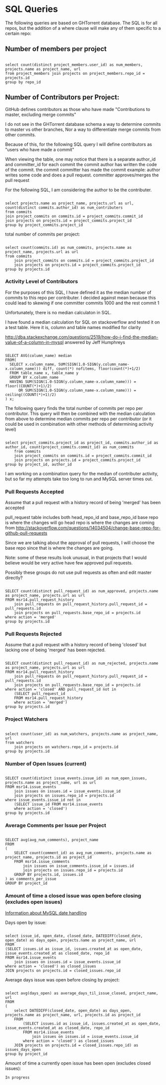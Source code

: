 # SQL Queries

The following queries are based on GHTorrent database.  The SQL is for all repos, but the addition
of a where clause will make any of them specific to a certain repo:



## Number of members per project

<code>
select count(distinct project_members.user_id) as num_members, projects.name as project_name, url
from project_members join projects on project_members.repo_id = projects.id
group by repo_id
</code>



## Number of Contributors per Project:

GitHub defines contributors as those who have made "Contributions to master, excluding merge commits"

I do not see in the GHTorrent database schema a way to determine commits to master vs other branches,
Nor a way to differentiate merge commits from other commits.

Because of this, for the following SQL query I will define contributors as "users who have made a commit"

When viewing the table, one may notice that there is a separate author_id and committer_id for each commit
the commit author has written the code of the commit.
the commit committer has made the commit
example: author writes some code and does a pull request.  committer approves/merges the pull request

For the following SQL, I am considering the author to be the contributer.

<code>
select projects.name as project_name, projects.url as url, count(distinct commits.author_id) as num_contributers
from commits 
join project_commits on commits.id = project_commits.commit_id
join projects on projects.id = project_commits.project_id
group by project_commits.project_id
</code>	
	

total number of commits per project:

<code>
select count(commits.id) as num_commits, projects.name as project_name, projects.url as url
from commits 
	join project_commits on commits.id = project_commits.project_id
	join projects on projects.id = project_commits.project_id
group by projects.id          
</code>


### Activity Level of Contributors

For the purposes of this SQL, I have defined it as the median number of commits to this repo per contributer.
I decided against mean because this could lead to skewing if one committer commits 1000 and the rest commit 1

Unfortunately, there is no median calculaton in SQL.

I have found a median calculation for SQL on stackoverflow and tested it on a test table.
Here it is, column and table names modified for clarity

http://dba.stackexchange.com/questions/2519/how-do-i-find-the-median-value-of-a-column-in-mysql
answered by Jeff Humphreys

<code>
SELECT AVG(column_name) median 
FROM(
  SELECT x.column_name, SUM(SIGN(1.0-SIGN(y.column_name-x.column_name))) diff, count(*) nofitems, floor(count(*)+1/2)
  FROM table_name x, table_name y
  GROUP BY x.column_name
  HAVING SUM(SIGN(1.0-SIGN(y.column_name-x.column_name))) = floor((COUNT(*)+1)/2)
      OR SUM(SIGN(1.0-SIGN(y.column_name-x.column_name))) = ceiling((COUNT(*)+1)/2)
) x;
</code>

The following query finds the total number of commits per repo per contributor.
This query will then be combined with the median calculation from above 
to determine median commits per repo per contributor (or it could be used
in combination with other methods of determining activity level)

<code>
select project_commits.project_id as project_id, commits.author_id as author_id, count(project_commits.commit_id) as num_commits
	from commits
    join project_commits on commits.id = project_commits.commit_id
    join projects on projects.id = project_commits.project_id
group by project_id, author_id
</code>

I am working on a combination query for the median of contributer activity, but so far my attempts take too long to run and MySQL server times out.



### Pull Requests Accepted

Assume that a pull request with a history record of being 'merged' has been accepted

pull_request table includes both head_repo_id and base_repo_id
base repo is where the changes will go
head repo is where the changes are coming from
http://stackoverflow.com/questions/14034504/change-base-repo-for-github-pull-requests

Since we are talking about the approval of pull requests, I will choose the base repo since that is where the changes are going.
	
Note: some of these results look unusual, in that projects that I would believe would be very active have few approved pull requests.

Possibly these groups do not use pull requests as often and edit master directly?

<code>
SELECT count(distinct pull_request_id) as num_approved, projects.name as project_name, projects.url as url
FROM msr14.pull_request_history
	join pull_requests on pull_request_history.pull_request_id = pull_requests.id
	join projects on pull_requests.base_repo_id = projects.id
where action = 'merged'
group by projects.id
</code>
	


### Pull Requests Rejected

Assume that a pull request with a history record of being 'closed' but lacking one of being 'merged' has been rejected.

<code>
SELECT count(distinct pull_request_id) as num_rejected, projects.name as project_name, projects.url as url
FROM msr14.pull_request_history
	join pull_requests on pull_request_history.pull_request_id = pull_requests.id
	join projects on pull_requests.base_repo_id = projects.id
where action = 'closed' AND pull_request_id not in 
	(SELECT pull_request_id
	FROM msr14.pull_request_history
	where action = 'merged')
group by projects.id
</code>



### Project Watchers

<code>
select count(user_id) as num_watchers, projects.name as project_name, url
from watchers
	join projects on watchers.repo_id = projects.id
group by projects.id
</code>



### Number of Open Issues (current)

<code>
SELECT count(distinct issue_events.issue_id) as num_open_issues, projects.name as project_name, url as url
FROM msr14.issue_events
	join issues on issues.id = issue_events.issue_id
	join projects on issues.repo_id = projects.id
where issue_events.issue_id not in
	(SELECT issue_id FROM msr14.issue_events
	where action = 'closed')
group by projects.id
</code>



### Average Comments per Issue per Project

<code>
SELECT avg(avg_num_comments), project_name
FROM
(
	SELECT count(comment_id) as avg_num_comments, projects.name as project_name, projects.id as project_id
	FROM msr14.issue_comments
		join issues on issue_comments.issue_id = issues.id
		join projects on issues.repo_id = projects.id
	GROUP BY projects.id, issues.id
) as comments_per_issue
GROUP BY project_id
</code>
	
### Amount of time a closed issue was open before closing (excludes open issues)

[Information about MySQL date handling](https://dev.mysql.com/doc/refman/5.5/en/date-and-time-functions.html)
	
Days open by issue:

<code>
select issue_id, open_date, closed_date, DATEDIFF(closed_date, open_date) as days_open, projects.name as project_name, url
FROM
(SELECT issues.id as issue_id, issues.created_at as open_date, issue_events.created_at as closed_date, repo_id
FROM msr14.issue_events
	join issues on issues.id = issue_events.issue_id
where action = 'closed') as closed_issues
JOIN projects on projects.id = closed_issues.repo_id
</code>
	
Average days issue was open before closing by project:

<code>
select avg(days_open) as average_days_til_issue_closed, project_name, url
FROM
(
	select DATEDIFF(closed_date, open_date) as days_open, projects.name as project_name, url, projects.id as project_id
	FROM
		(SELECT issues.id as issue_id, issues.created_at as open_date, issue_events.created_at as closed_date, repo_id
		FROM msr14.issue_events
			join issues on issues.id = issue_events.issue_id
		where action = 'closed') as closed_issues
	JOIN projects on projects.id = closed_issues.repo_id) as issues_days_open
group by project_id
</code>

Amount of time a currently open issue has been open (excludes closed issues):
	
	In progress
